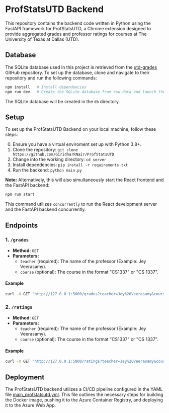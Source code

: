 # ProfStatsUTD Backend

This repository contains the backend code written in Python using the FastAPI framework for ProfStatsUTD, a Chrome extension designed to provide aggregated grades and professor ratings for courses at The University of Texas at Dallas (UTD).

## Database

The SQLite database used in this project is retrieved from the [utd-grades](https://github.com/acmutd/utd-grades) GitHub repository. To set up the database, clone and navigate to their repository and run the following commands:

```bash
npm install   # Install dependencies
npm run dev   # Create the SQLite database from raw data and launch the Next.js development server
```

The SQLite database will be created in the `db` directory. 

## Setup

To set up the ProfStatsUTD Backend on your local machine, follow these steps:

0. Ensure you have a virtual enviroment set up with Python 3.8+.
1. Clone the repository: `git clone https://github.com/GiridharRNair/ProfStatsUTD`
2. Change into the working directory: `cd server`
3. Install dependencies: `pip install -r requirements.txt`
4. Run the backend: `python main.py`

**Note:** Alternatively, this will also simultaneously start the React frontend and the FastAPI backend:

```bash
npm run start
```

This command utilizes `concurrently` to run the React development server and the FastAPI backend concurrently.
## Endpoints

### 1. `/grades`

- **Method:** `GET`
- **Parameters:**
  - `teacher` (required): The name of the professor (Example: Jey Veerasamy).
  - `course` (optional): The course in the format "CS1337" or "CS 1337".

#### Example

```bash
curl -X GET "http://127.0.0.1:5000/grades?teacher=Jey%20Veerasamy&course=CS1337"
```

### 2. `/ratings`

- **Method:** `GET`
- **Parameters:**
  - `teacher` (required): The name of the professor (Example: Jey Veerasamy).
  - `course` (optional): The course in the format "CS1337" or "CS 1337".

#### Example

```bash
curl -X GET "http://127.0.0.1:5000/ratings?teacher=Jey%20Veerasamy&course=CS1337"
```

## Deployment

The ProfStatsUTD backend utilizes a CI/CD pipeline configured in the YAML file [main_profstatsutd.yml](../.github/workflows/main_profstatsutd.yml). This file outlines the necessary steps for building the Docker image, pushing it to the Azure Container Registry, and deploying it to the Azure Web App.

